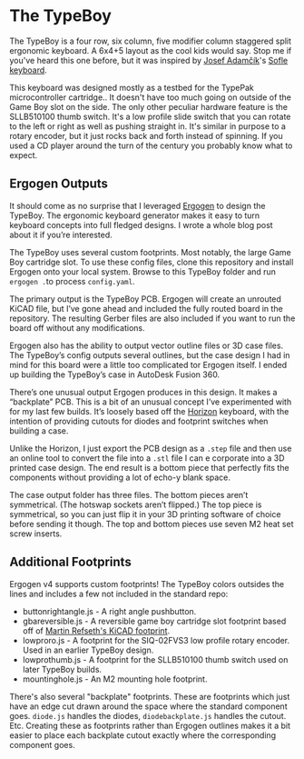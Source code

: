 # The TypeBoy

The TypeBoy is a four row, six column, five modifier column staggered split ergonomic keyboard. A 6x4+5 layout as the cool kids would say. Stop me if you've heard this one before, but it was inspired by [Josef Adamčík](https://josef-adamcik.cz/)'s [Sofle keyboard](https://josefadamcik.github.io/SofleKeyboard/).

This keyboard was designed mostly as a testbed for the TypePak microcontroller cartridge.. It doesn't have too much going on outside of the Game Boy slot on the side. The only other peculiar hardware feature is the SLLB510100 thumb switch. It's a low profile slide switch that you can rotate to the left or right as well as pushing straight in. It's similar in purpose to a rotary encoder, but it just rocks back and forth instead of spinning. If you used a CD player around the turn of the century you probably know what to expect.

## Ergogen Outputs

It should come as no surprise that I leveraged [Ergogen](https://flatfootfox.com/ergogen-introduction/) to design the TypeBoy. The ergonomic keyboard generator makes it easy to turn keyboard concepts into full fledged designs. I wrote a whole blog post about it if you’re interested.

The TypeBoy uses several custom footprints. Most notably, the large Game Boy cartridge slot. To use these config files, clone this repository and install Ergogen onto your local system. Browse to this TypeBoy folder and run `ergogen .`to process `config.yaml`.

The primary output is the TypeBoy PCB. Ergogen will create an unrouted KiCAD file, but I’ve gone ahead and included the fully routed board in the repository. The resulting Gerber files are also included if you want to run the board off without any modifications.

Ergogen also has the ability to output vector outline files or 3D case files. The TypeBoy’s config outputs several outlines, but the case design I had in mind for this board were a little too complicated tor Ergogen itself. I ended up building the TypeBoy’s case in AutoDesk Fusion 360.

There’s one unusual output Ergogen produces in this design. It makes a “backplate” PCB. This is a bit of an unusual concept I’ve experimented with for my last few builds. It’s loosely based off the [Horizon](https://github.com/skarrmann/horizon) keyboard, with the intention of providing cutouts for diodes and footprint switches when building a case.

Unlike the Horizon, I just export the PCB design as a `.step` file and then use an online tool to convert the file into a `.stl` file I can e corporate into a 3D printed case design. The end result is a bottom piece that perfectly fits the components without providing a lot of echo-y blank space.

The case output folder has three files. The bottom pieces aren’t symmetrical. (The hotswap sockets aren’t flipped.) The top piece is symmetrical, so you can just flip it in your 3D printing software of choice before sending it though. The top and bottom pieces use seven M2 heat set screw inserts.

## Additional Footprints

Ergogen v4 supports custom footprints! The TypeBoy colors outsides the lines and includes a few not included in the standard repo:

* buttonrightangle.js - A right angle pushbutton.
* gbareversible.js - A reversible game boy cartridge slot footprint based off of [Martin Refseth's KiCAD footprint](https://github.com/HDR/Game-Boy-KiCad-Library/blob/master/Footprints/DSL_Cartridge_Reader.kicad_mod).
* lowproro.js - A footprint for the SIQ-02FVS3 low profile rotary encoder. Used in an earlier TypeBoy design.
* lowprothumb.js - A footprint for the SLLB510100 thumb switch used on later TypeBoy builds.
* mountinghole.js - An M2 mounting hole footprint.

There's also several "backplate" footprints. These are footprints which just have an edge cut drawn around the space where the standard component goes. `diode.js` handles the diodes, `diodebackplate.js` handles the cutout. Etc. Creating these as footprints rather than Ergogen outlines makes it a bit easier to place each backplate cutout exactly where the corresponding component goes.